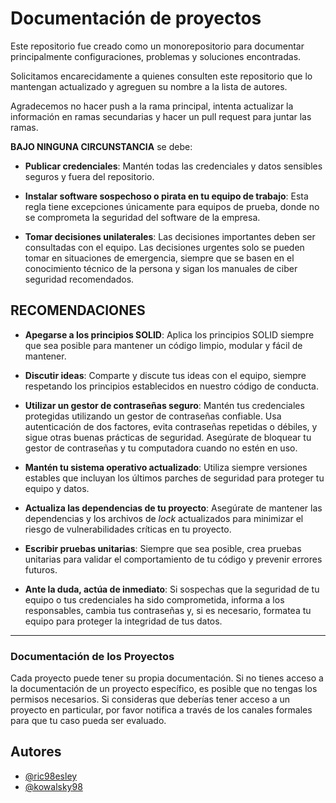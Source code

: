 # Documentación de proyectos

Este repositorio fue creado como un monorepositorio para documentar principalmente configuraciones, problemas y soluciones encontradas.

Solicitamos encarecidamente a quienes consulten este repositorio que lo mantengan actualizado y agreguen su nombre a la lista de autores.

Agradecemos no hacer push a la rama principal, intenta actualizar la información en ramas secundarias y hacer un pull request para juntar las ramas.

**BAJO NINGUNA CIRCUNSTANCIA** se debe:
  - **Publicar credenciales**: Mantén todas las credenciales y datos sensibles seguros y fuera del repositorio.

  - **Instalar software sospechoso o pirata en tu equipo de trabajo**: Esta regla tiene excepciones únicamente para equipos de prueba, donde no se comprometa la seguridad del software de la empresa.

  - **Tomar decisiones unilaterales**: Las decisiones importantes deben ser consultadas con el equipo. Las decisiones urgentes solo se pueden tomar en situaciones de emergencia, siempre que se basen en el conocimiento técnico de la persona y sigan los manuales de ciber seguridad recomendados.

## RECOMENDACIONES

- **Apegarse a los principios SOLID**: Aplica los principios SOLID siempre que sea posible para mantener un código limpio, modular y fácil de mantener.

- **Discutir ideas**: Comparte y discute tus ideas con el equipo, siempre respetando los principios establecidos en nuestro código de conducta.

- **Utilizar un gestor de contraseñas seguro**: Mantén tus credenciales protegidas utilizando un gestor de contraseñas confiable. Usa autenticación de dos factores, evita contraseñas repetidas o débiles, y sigue otras buenas prácticas de seguridad. Asegúrate de bloquear tu gestor de contraseñas y tu computadora cuando no estén en uso.

- **Mantén tu sistema operativo actualizado**: Utiliza siempre versiones estables que incluyan los últimos parches de seguridad para proteger tu equipo y datos.

- **Actualiza las dependencias de tu proyecto**: Asegúrate de mantener las dependencias y los archivos de *lock* actualizados para minimizar el riesgo de vulnerabilidades críticas en tu proyecto.

- **Escribir pruebas unitarias**: Siempre que sea posible, crea pruebas unitarias para validar el comportamiento de tu código y prevenir errores futuros.

- **Ante la duda, actúa de inmediato**: Si sospechas que la seguridad de tu equipo o tus credenciales ha sido comprometida, informa a los responsables, cambia tus contraseñas y, si es necesario, formatea tu equipo para proteger la integridad de tus datos.


---
### Documentación de los Proyectos

Cada proyecto puede tener su propia documentación. Si no tienes acceso a la documentación de un proyecto específico, es posible que no tengas los permisos necesarios. Si consideras que deberías tener acceso a un proyecto en particular, por favor notifica a través de los canales formales para que tu caso pueda ser evaluado.


## Autores

- [@ric98esley](https://www.github.com/ric98esley)
- [@kowalsky98](https://www.github.com/kowalsky98)

